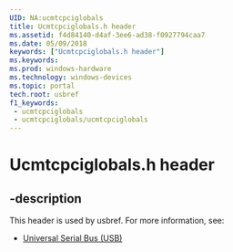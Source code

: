 ```yaml
---
UID: NA:ucmtcpciglobals
title: Ucmtcpciglobals.h header
ms.assetid: f4d84140-d4af-3ee6-ad38-f0927794caa7
ms.date: 05/09/2018
keywords: ["Ucmtcpciglobals.h header"]
ms.keywords: 
ms.prod: windows-hardware
ms.technology: windows-devices
ms.topic: portal
tech.root: usbref
f1_keywords:
 - ucmtcpciglobals
 - ucmtcpciglobals/ucmtcpciglobals
---
```


# Ucmtcpciglobals.h header


## -description

This header is used by usbref. For more information, see:

- [Universal Serial Bus (USB)](../_usbref/index.md)

